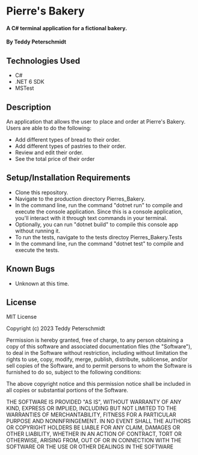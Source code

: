 # Pierre's Bakery

####  A C# terminal application for a fictional bakery.

#### By Teddy Peterschmidt

## Technologies Used

* C#
* .NET 6 SDK
* MSTest

## Description

An application that allows the user to place and order at Pierre's Bakery. Users are able to do the following: 
* Add different types of bread to their order.
* Add different types of pastries to their order.
* Review and edit their order.
* See the total price of their order 

## Setup/Installation Requirements

* Clone this repository.
* Navigate to the production directory Pierres_Bakery.
* In the command line, run the command "dotnet run" to compile and execute the console application. Since this is a console application, you'll interact with it through text commands in your terminal.
* Optionally, you can run "dotnet build" to compile this console app without running it.
* To run the tests, navigate to the tests directoy Pierres_Bakery.Tests
* In the command line, run the command "dotnet test" to compile and execute the tests.

## Known Bugs

* Unknown at this time.

## License

MIT License

Copyright (c) 2023 Teddy Peterschmidt

Permission is hereby granted, free of charge, to any person obtaining a copy
of this software and associated documentation files (the "Software"), to deal
in the Software without restriction, including without limitation the rights
to use, copy, modify, merge, publish, distribute, sublicense, and/or sell
copies of the Software, and to permit persons to whom the Software is
furnished to do so, subject to the following conditions:

The above copyright notice and this permission notice shall be included in all
copies or substantial portions of the Software.

THE SOFTWARE IS PROVIDED "AS IS", WITHOUT WARRANTY OF ANY KIND, EXPRESS OR
IMPLIED, INCLUDING BUT NOT LIMITED TO THE WARRANTIES OF MERCHANTABILITY,
FITNESS FOR A PARTICULAR PURPOSE AND NONINFRINGEMENT. IN NO EVENT SHALL THE
AUTHORS OR COPYRIGHT HOLDERS BE LIABLE FOR ANY CLAIM, DAMAGES OR OTHER
LIABILITY, WHETHER IN AN ACTION OF CONTRACT, TORT OR OTHERWISE, ARISING FROM,
OUT OF OR IN CONNECTION WITH THE SOFTWARE OR THE USE OR OTHER DEALINGS IN THE
SOFTWARE